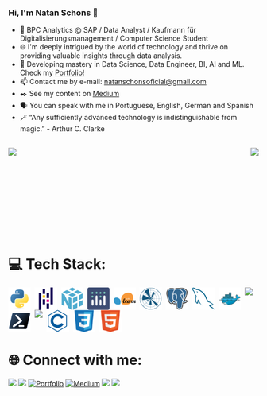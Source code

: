 ### Hi, I'm Natan Schons 👋


- 🔭 BPC Analytics @ SAP / Data Analyst / Kaufmann für Digitalisierungsmanagement / Computer Science Student
- 🌐 I'm deeply intrigued by the world of technology and thrive on providing valuable insights through data analysis.
- 📖 Developing mastery in Data Science, Data Engineer, BI, AI and ML. Check my [Portfolio!](https://www.datascienceportfol.io/natanschons)
- 📫 Contact me by e-mail: natanschonsoficial@gmail.com
- ✒️ See my content on [Medium](https://medium.com/@natanschons)
- 🗣️ You can speak with me in Portuguese, English, German and Spanish
- 🪄 “Any sufficiently advanced technology is indistinguishable from magic.” - Arthur C. Clarke

##
<div style="display: flex; justify-content: space-between;">
  <img height="175em" src="https://github-readme-streak-stats.herokuapp.com/?user=schonsnatan&theme=dracula&hide_border=false"/>
  <img height="175em" src="https://github-readme-stats.vercel.app/api/top-langs/?username=schonsnatan&layout=compact&langs_count=7&theme=dracula"/>
</div>


# 💻 Tech Stack:

<div style="display: flex; flex-wrap: wrap;">
  <img height="45px" src="https://github.com/devicons/devicon/blob/master/icons/python/python-original.svg" />&nbsp;&nbsp;
  <img height="45px" src="https://github.com/devicons/devicon/blob/master/icons/pandas/pandas-original.svg" />&nbsp;&nbsp;
  <img height="45px" src="https://github.com/devicons/devicon/blob/master/icons/numpy/numpy-plain.svg" />&nbsp;&nbsp;
  <img height="45px" src="https://github.com/devicons/devicon/blob/master/icons/plotly/plotly-original.svg" />&nbsp;&nbsp;
  <img height="45px" src="https://github.com/devicons/devicon/blob/master/icons/scikitlearn/scikitlearn-original.svg" />&nbsp;&nbsp;
  <img height="45px" src="https://github.com/devicons/devicon/blob/master/icons/matplotlib/matplotlib-plain.svg" />&nbsp;&nbsp;
  <img height="45px" src="https://github.com/devicons/devicon/blob/master/icons/postgresql/postgresql-original.svg" />&nbsp;&nbsp;
  <img height="45px" src="https://github.com/devicons/devicon/blob/master/icons/mysql/mysql-original.svg" />&nbsp;&nbsp;
  <img height="45px" src="https://github.com/devicons/devicon/blob/master/icons/docker/docker-original.svg" />&nbsp;&nbsp;
  <img height="45px" src="https://img.icons8.com/?size=100&id=38192&format=png&color=000000" />&nbsp;&nbsp;
  <img height="45px" src="https://github.com/devicons/devicon/blob/master/icons/powershell/powershell-original.svg" />&nbsp;&nbsp;
  <img height="45px" src="https://img.icons8.com/?size=100&id=Ny0t2MYrJ70p&format=png&color=000000" />&nbsp;&nbsp;
  <img height="45px" src="https://github.com/devicons/devicon/blob/master/icons/c/c-line.svg" />&nbsp;&nbsp;
  <img height="45px" src="https://github.com/devicons/devicon/blob/master/icons/css3/css3-original.svg" />&nbsp;&nbsp;
  <img height="45px" src="https://github.com/devicons/devicon/blob/master/icons/html5/html5-original.svg" />
</div>



##

# 🌐 Connect with me:
 
<div> 
  <a href = "mailto:natanschonsoficial@gmail.com"><img src="https://img.shields.io/badge/Gmail-D14836?style=for-the-badge&logo=gmail&logoColor=white" target="_blank"></a>
  <a href="https://www.linkedin.com/in/natanschons/" target="_blank"><img src="https://img.shields.io/badge/-LinkedIn-%230077B5?style=for-the-badge&logo=linkedin&logoColor=white" target="_blank"></a>
  <a href="https://www.datascienceportfol.io/natanschons" target="_blank"><img src="https://img.shields.io/badge/Portfolio-FF5722?style=for-the-badge&logo=todoist&logoColor=white" alt="Portfolio"></a>
  <a href="https://medium.com/@schonsnatan" target="_blank"><img src="https://img.shields.io/badge/Medium-12100E?style=for-the-badge&logo=medium&logoColor=white" alt="Medium"></a>
  <a href="https://www.hackerrank.com/schonsnatan?hr_r=1" target="_blank"><img src="https://img.shields.io/badge/-Hackerrank-2EC866?style=for-the-badge&logo=HackerRank&logoColor=white" target="_blank"></a>
  <a href="https://leetcode.com/natanschons/" target="_blank"><img src="https://img.shields.io/badge/LeetCode-000000?style=for-the-badge&logo=LeetCode&logoColor=#d16c06" target="_blank"></a>
</div>

